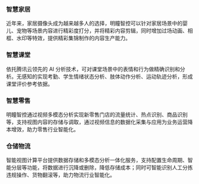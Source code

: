 ### 智慧家居

近年来，家居摄像头成为越来越多人的选择，明瞳智控可以针对家居场景中的婴儿、宠物等场景内容进行精彩度打分，并将精彩内容剪辑，同时增加过场动画、相框、水印等特效，提供精彩集锦制作的内容生产能力。

### 智慧课堂

依托腾讯云领先的 AI 分析技术，可对课堂场景中的表情和行为做精确识别和分析。无感知的实现考勤、学生情绪状态分析、肢体动作分析、运动轨迹分析，形成课堂评价参考依据。

### 智慧零售

明瞳智控通过视频多模态分析实现新零售门店的流量统计、热点识别、商品识别等，支持视图内容的存储与调取，通过视频信息的数据化采集与应用为业务运营降本增效，助力零售行业智能化。

### 仓储物流

智能视图计算平台提供数据存储和多模态分析一体化服务，支持配置生命周期、智能分层等功能，将数据进行沉降或删除，降低存储成本；同时可智能识别人工分拣违规操作、货物翻滚等，助力物流行业智能化。



